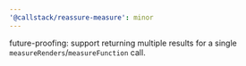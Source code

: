 ```yaml
---
'@callstack/reassure-measure': minor
---
```


future-proofing: support returning multiple results for a single `measureRenders`/`measureFunction` call.
